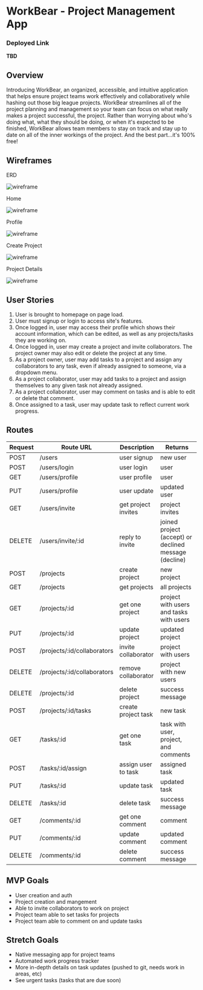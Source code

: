 # WorkBear - Project Management App

### Deployed Link
**TBD**

## Overview
Introducing WorkBear, an organized, accessible, and intuitive application that helps ensure project teams work effectively and collaboratively while hashing out those big league projects. WorkBear streamlines all of the project planning and management so your team can focus on what really makes a project successful, the project. Rather than worrying about who's doing what, what they should be doing, or when it's expected to be finished, WorkBear allows team members to stay on track and stay up to date on all of the inner workings of the project. And the best part...it's 100% free!

## Wireframes
ERD

![wireframe](https://i.imgur.com/p1ghpIx.png)

Home

![wireframe](https://i.imgur.com/3ILMqXW.png)

Profile

![wireframe](https://i.imgur.com/Wfw3P8i.png)

Create Project

![wireframe](https://i.imgur.com/4nIkn4m.png)

Project Details

![wireframe](https://i.imgur.com/nHGnm0H.png)


## User Stories
1. User is brought to homepage on page load.
2. User must signup or login to access site's features.
3. Once logged in, user may access their profile which shows their account information, which can be edited, as well as any projects/tasks they are working on.
4. Once logged in, user may create a project and invite collaborators. The project owner may also edit or delete the project at any time.
5. As a project owner, user may add tasks to a project and assign any collaborators to any task, even if already assigned to someone, via a dropdown menu.
6. As a project collaborator, user may add tasks to a project and assign themselves to any given task not already assigned.
7. As a project collaborator, user may comment on tasks and is able to edit or delete that comment.
8. Once assigned to a task, user may update task to reflect current work progress.

## Routes
| Request   | Route URL  | Description   | Returns   |
| --------- | --------- | ------------- | --------- |
|   POST    | /users    | user signup   | new user
|   POST    | /users/login | user login | user
|   GET     | /users/profile | user profile | user
|   PUT     | /users/profile | user update | updated user
|   GET     | /users/invite | get project invites | project invites
|   DELETE  | /users/invite/:id | reply to invite | joined project (accept) or declined message (decline)
|   POST    | /projects | create project | new project
|   GET     | /projects | get projects | all projects
|   GET     | /projects/:id | get one project | project with users and tasks with users
|   PUT     | /projects/:id | update project | updated project
|   POST    | /projects/:id/collaborators | invite collaborator | project with users
|   DELETE  | /projects/:id/collaborators | remove collaborator | project with new users
|   DELETE  | /projects/:id | delete project | success message
|   POST    | /projects/:id/tasks | create project task | new task
|   GET     | /tasks/:id | get one task | task with user, project, and comments
|   POST    | /tasks/:id/assign | assign user to task | assigned task
|   PUT     | /tasks/:id | update task | updated task
|   DELETE  | /tasks/:id | delete task | success message
|   GET     | /comments/:id | get one comment | comment
|   PUT     | /comments/:id | update comment | updated comment
|   DELETE  | /comments/:id | delete comment | success message
    
## MVP Goals
- User creation and auth
- Project creation and mangement
- Able to invite collaborators to work on project
- Project team able to set tasks for projects
- Project team able to comment on and update tasks

## Stretch Goals
- Native messaging app for project teams
- Automated work progress tracker
- More in-depth details on task updates (pushed to git, needs work in areas, etc)
- See urgent tasks (tasks that are due soon)
